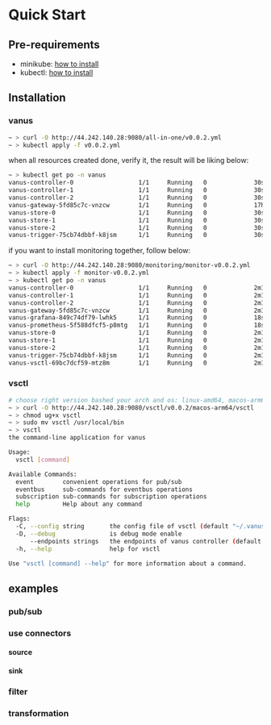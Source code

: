 # Quick Start

## Pre-requirements
- minikube: [how to install]( https://minikube.sigs.k8s.io/docs/start)
- kubectl: [how to install](https://kubernetes.io/docs/tasks/tools/)

## Installation

### vanus

```bash
~ > curl -O http://44.242.140.28:9080/all-in-one/v0.0.2.yml
~ > kubectl apply -f v0.0.2.yml
```
when all resources created done, verify it, the result will be liking below:
```bash
~ > kubectl get po -n vanus
vanus-controller-0                  1/1     Running   0             30s
vanus-controller-1                  1/1     Running   0             30s
vanus-controller-2                  1/1     Running   0             30s
vanus-gateway-5fd85c7c-vnzcw        1/1     Running   0             17h
vanus-store-0                       1/1     Running   0             30s
vanus-store-1                       1/1     Running   0             30s
vanus-store-2                       1/1     Running   0             30s
vanus-trigger-75cb74dbbf-k8jsm      1/1     Running   0             30s
```
if you want to install monitoring together, follow below:
```bash
~ > curl -O http://44.242.140.28:9080/monitoring/monitor-v0.0.2.yml
~ > kubectl apply -f monitor-v0.0.2.yml
~ > kubectl get po -n vanus
vanus-controller-0                  1/1     Running   0             2m16s
vanus-controller-1                  1/1     Running   0             2m16s
vanus-controller-2                  1/1     Running   0             2m16s
vanus-gateway-5fd85c7c-vnzcw        1/1     Running   0             2m16s
vanus-grafana-849c74df79-lwhk5      1/1     Running   0             18s
vanus-prometheus-5f588dfcf5-p8mtg   1/1     Running   0             18s
vanus-store-0                       1/1     Running   0             2m16s
vanus-store-1                       1/1     Running   0             2m16s
vanus-store-2                       1/1     Running   0             2m16s
vanus-trigger-75cb74dbbf-k8jsm      1/1     Running   0             2m16s
vanus-vsctl-69bc7dcf59-mtz8m        1/1     Running   0             2m16s
```

### vsctl
```bash
# choose right version bashed your arch and os: linux-amd64, macos-arm64
~ > curl -O http://44.242.140.28:9080/vsctl/v0.0.2/macos-arm64/vsctl
~ > chmod ug+x vsctl
~ > sudo mv vsctl /usr/local/bin
~ > vsctl 
the command-line application for vanus

Usage:
  vsctl [command]

Available Commands:
  event        convenient operations for pub/sub
  eventbus     sub-commands for eventbus operations
  subscription sub-commands for subscription operations
  help         Help about any command

Flags:
  -C, --config string       the config file of vsctl (default "~/.vanus/vanus.yml")
  -D, --debug               is debug mode enable
      --endpoints strings   the endpoints of vanus controller (default [127.0.0.1:2048])
  -h, --help                help for vsctl

Use "vsctl [command] --help" for more information about a command.
```

## examples

### pub/sub

### use connectors

#### source

#### sink

### filter

### transformation

